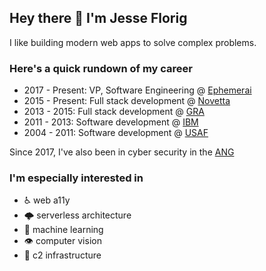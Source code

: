 ## Hey there 👋  I'm Jesse Florig
I like building modern web apps to solve complex problems.

### Here's a quick rundown of my career
- 2017 - Present: VP, Software Engineering @ [Ephemerai](https://ephemer.ai)
- 2015 - Present: Full stack development @ [Novetta](https://www.novetta.com/)
- 2013 - 2015: Full stack development @ [GRA](https://gra.com/)
- 2011 - 2013: Software development @ [IBM](https://www.ibm.com/us-en/)
- 2004 - 2011: Software development @ [USAF](https://www.airforce.com/)

Since 2017, I've also been in cyber security in the [ANG](https://www.goang.com/)

### I'm especially interested in
- ♿️ web a11y
- 🌩 serverless architecture
- 🤖 machine learning
- 👁 computer vision
- 🤹 c2 infrastructure
